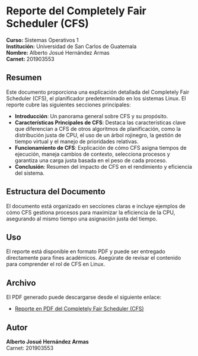 
# Reporte del Completely Fair Scheduler (CFS)

**Curso:** Sistemas Operativos 1  
**Institución:** Universidad de San Carlos de Guatemala  
**Nombre:** Alberto Josué Hernández Armas  
**Carnet:** 201903553  

## Resumen

Este documento proporciona una explicación detallada del Completely Fair Scheduler (CFS), el planificador predeterminado en los sistemas Linux. El reporte cubre las siguientes secciones principales:

- **Introducción**: Un panorama general sobre CFS y su propósito.
- **Características Principales de CFS**: Destaca las características clave que diferencian a CFS de otros algoritmos de planificación, como la distribución justa de CPU, el uso de un árbol rojinegro, la gestión de tiempo virtual y el manejo de prioridades relativas.
- **Funcionamiento de CFS**: Explicación de cómo CFS asigna tiempos de ejecución, maneja cambios de contexto, selecciona procesos y garantiza una carga justa basada en el peso de cada proceso.
- **Conclusión**: Resumen del impacto de CFS en el rendimiento y eficiencia del sistema.

## Estructura del Documento

El documento está organizado en secciones claras e incluye ejemplos de cómo CFS gestiona procesos para maximizar la eficiencia de la CPU, asegurando al mismo tiempo una asignación justa del tiempo.

## Uso

El reporte está disponible en formato PDF y puede ser entregado directamente para fines académicos. Asegúrate de revisar el contenido para comprender el rol de CFS en Linux.

## Archivo

El PDF generado puede descargarse desde el siguiente enlace:

- [Reporte en PDF del Completely Fair Scheduler (CFS)](Completely_Fair_Scheduler_CFS_USAC_Alberto_Hernandez.pdf)

## Autor

**Alberto Josué Hernández Armas**  
Carnet: 201903553

